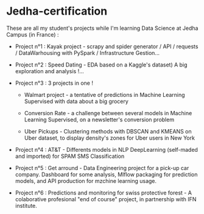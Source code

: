 ﻿# Jedha-certification

These are all my student's projects while I'm learning Data Science at Jedha Campus (in France) :

- Project n°1 : Kayak project - scrapy and spider generator / API / requests / DataWarhousing with PySpark / Infrastructure Gestion...

- Project n°2 : Speed Dating - EDA based on a Kaggle's dataset) A big exploration and analysis !...

- Project n°3 : 
3 projects in one !
    - Walmart project - a tentative of predictions in Machine Learning Supervised with data about a big grocery

    - Conversion Rate - a challenge between several models in Machine Learning Supervised, on a newsletter's conversion problem

    - Uber Pickups - Clustering methods with DBSCAN and KMEANS on Uber dataset, to display density's zones for Uber users in New York

- Project n°4 : AT&T - Differents models in NLP DeepLearning (self-maded and imported) for SPAM SMS Classification

- Project n°5 : Get arround - Data Engineering project for a pick-up car company. Dashboard for some analysis, Mlflow packaging for prediction models, and API production for mzchine learning usage.

- Project n°6 : Predictions and monitoring for swiss protective forest - A colaborative profesional "end of course" project, in partnership with IFN institute.
